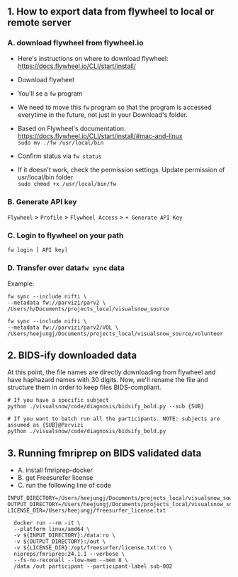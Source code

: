 ## 1. How to export data from flywheel to local or remote server
### A. download flywheel from flywheel.io
- Here's instructions on where to download flywheel: https://docs.flywheel.io/CLI/start/install/
- Download flywheel
- You'll se a `fw` program
- We need to move this `fw` program so that the program is accessed everytime in the future, not just in your Download's folder.
- Based on Flywheel's documentation: https://docs.flywheel.io/CLI/start/install/#mac-and-linux</br>
`sudo mv ./fw /usr/local/bin`

- Confirm status via 
`fw status`

- If it doesn't work, check the permission settings. Update permission of usr/local/bin folder </br>
`sudo chmod +x /usr/local/bin/fw`

### B. Generate API key
`Flywheel` > `Profile` > `Flywheel Access` > `+ Generate API Key`

### C. Login to flywheel on your path
`fw login [ API key]` 

### D. Transfer over data`fw sync` data
Example: 
```
fw sync --include nifti \
--metadata fw://parvizi/parv2 \
/Users/h/Documents/projects_local/visualsnow_source
```

```
fw sync --include nifti \
--metadata fw://parvizi/parv2/VOL \
/Users/heejungj/Documents/projects_local/visualsnow_source/volunteer
```

## 2. BIDS-ify downloaded data
At this point, the file names are directly downloading from flywheel and have haphazard names with 30 digits. Now, we'll rename the file and structure them in order to keep files BIDS-compliant. 

```
# If you have a specific subject
python ./visualsnow/code/diagnosis/bidsify_bold.py --sub {SUB}

# If you want to batch run all the participants. NOTE: subjects are assumed as {SUB}@Parvizi
python ./visualsnow/code/diagnosis/bidsify_bold.py
```

## 3. Running fmriprep on BIDS validated data
- A. install fmriprep-docker
- B. get Freesurefer license
- C. run the following line of code
```
INPUT_DIRECTORY=/Users/heejungj/Documents/projects_local/visualsnow_source
OUTPUT_DIRECTORY=/Users/heejungj/Documents/projects_local/visualsnow_source/derivatives
LICENSE_DIR=/Users/heejungj/freesurfer_license.txt

  docker run --rm -it \
  --platform linux/amd64 \
  -v ${INPUT_DIRECTORY}:/data:ro \
  -v ${OUTPUT_DIRECTORY}:/out \
  -v ${LICENSE_DIR}:/opt/freesurfer/license.txt:ro \
  nipreps/fmriprep:24.1.1 --verbose \
  --fs-no-reconall --low-mem --mem 8 \
  /data /out participant --participant-label sub-002

```
